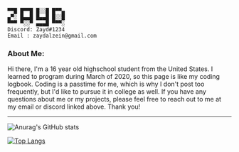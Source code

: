 ```
▀▀█ █▀▀█ █░░█ █▀▀▄
▄▀░ █▄▄█ █▄▄█ █░░█
▀▀▀ ▀░░▀ ▄▄▄█ ▀▀▀░
Discord: Zayd#1234
Email : zaydalzein@gmail.com
```

### About Me:
<p>
Hi there, I'm a 16 year old highschool student from the United States.
I learned to program during March of 2020, so this page is like my coding logbook.
Coding is a passtime for me, which is why I don't post too frequently, but I'd like to pursue it in college as well. 
If you have any questions about me or my projects, please feel free to reach out to me at my email or discord linked above. Thank you!
</p>

***

![Anurag's GitHub stats](https://github-readme-stats.vercel.app/api?username=Zaydo123&show_icons=true&theme=tokyonight&include_all_commits=true&count_private=true)

[![Top Langs](https://github-readme-stats.vercel.app/api/top-langs/?username=Zaydo123&layout=compact&theme=tokyonight)](https://github.com/anuraghazra/github-readme-stats)

